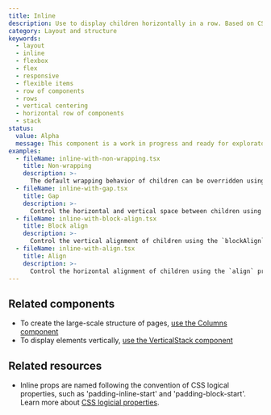 ```yaml
---
title: Inline
description: Use to display children horizontally in a row. Based on CSS Flexbox.
category: Layout and structure
keywords:
  - layout
  - inline
  - flexbox
  - flex
  - responsive
  - flexible items
  - row of components
  - rows
  - vertical centering
  - horizontal row of components
  - stack
status:
  value: Alpha
  message: This component is a work in progress and ready for exploratory usage, with breaking changes expected in minor version updates. Please use with caution. Learn more about our [component lifecycles](/getting-started/components-lifecycle).
examples:
  - fileName: inline-with-non-wrapping.tsx
    title: Non-wrapping
    description: >-
      The default wrapping behavior of children can be overridden using the `wrap` prop.
  - fileName: inline-with-gap.tsx
    title: Gap
    description: >-
      Control the horizontal and vertical space between children using the `gap` prop. The `gap` prop supports responsive spacing with the [Breakpoints tokens](https://polaris.shopify.com/tokens/breakpoints).
  - fileName: inline-with-block-align.tsx
    title: Block align
    description: >-
      Control the vertical alignment of children using the `blockAlign` prop.
  - fileName: inline-with-align.tsx
    title: Align
    description: >-
      Control the horizontal alignment of children using the `align` prop.
---
```


## Related components

- To create the large-scale structure of pages, [use the Columns component](https://polaris.shopify.com/components/layout-and-structure/columns)
- To display elements vertically, [use the VerticalStack component](https://polaris.shopify.com/components/vertical-stack)

## Related resources

- Inline props are named following the convention of CSS logical properties, such as 'padding-inline-start' and 'padding-block-start'. Learn more about [CSS logicial properties](https://developer.mozilla.org/en-US/docs/Web/CSS/CSS_Logical_Properties).
